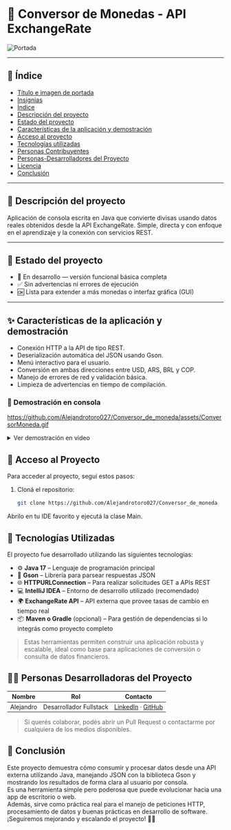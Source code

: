 # 💸 Conversor de Monedas - API ExchangeRate

![Portada](https://img.shields.io/badge/Java-API%20Currency%20Converter-blue?style=for-the-badge&logo=java)

---

## 🧭 Índice

* [Título e imagen de portada](#-conversor-de-monedas---api-exchangerate)
* [Insignias](#insignias)
* [Índice](#-índice)
* [Descripción del proyecto](#-descripción-del-proyecto)
* [Estado del proyecto](#-estado-del-proyecto)
* [Características de la aplicación y demostración](#-características-de-la-aplicación-y-demostración)
* [Acceso al proyecto](#-acceso-al-proyecto)
* [Tecnologías utilizadas](#-tecnologías-utilizadas)
* [Personas Contribuyentes](#-personas-contribuyentes)
* [Personas-Desarrolladores del Proyecto](#-personas-desarrolladores-del-proyecto)
* [Licencia](#-licencia)
* [Conclusión](#-conclusión)

---

## 🧾 Descripción del proyecto

Aplicación de consola escrita en Java que convierte divisas usando datos reales obtenidos desde la API ExchangeRate. Simple, directa y con enfoque en el aprendizaje y la conexión con servicios REST.

---

## 🚦 Estado del proyecto

- 🚧 En desarrollo — versión funcional básica completa  
- ✅ Sin advertencias ni errores de ejecución  
- 🆗 Lista para extender a más monedas o interfaz gráfica (GUI)

---

## ✨ Características de la aplicación y demostración

- Conexión HTTP a la API de tipo REST.
- Deserialización automática del JSON usando Gson.
- Menú interactivo para el usuario.
- Conversión en ambas direcciones entre USD, ARS, BRL y COP.
- Manejo de errores de red y validación básica.
- Limpieza de advertencias en tiempo de compilación.

### 🎥 Demostración en consola

https://github.com/Alejandrotoro027/Conversor_de_moneda/assets/ConversorMoneda.gif

<details>
<summary>Ver demostración en video</summary>

![Demo](assets/ConversorMoneda.gif)

</details>

## 🧭 Acceso al Proyecto

Para acceder al proyecto, seguí estos pasos:

1. Cloná el repositorio:
   ```bash
   git clone https://github.com/Alejandrotoro027/Conversor_de_moneda

Abrilo en tu IDE favorito y ejecutá la clase Main.

## 🚀 Tecnologías Utilizadas

El proyecto fue desarrollado utilizando las siguientes tecnologías:

- ⚙️ **Java 17** – Lenguaje de programación principal
- 🔧 **Gson** – Librería para parsear respuestas JSON
- 🌐 **HTTPURLConnection** – Para realizar solicitudes GET a APIs REST
- 💻 **IntelliJ IDEA** – Entorno de desarrollo utilizado (recomendado)
- 🌍 **ExchangeRate API** – API externa que provee tasas de cambio en tiempo real
- 📦 **Maven o Gradle** (opcional) – Para gestión de dependencias si lo integrás como proyecto completo

> Estas herramientas permiten construir una aplicación robusta y escalable, ideal como base para aplicaciones de conversión o consulta de datos financieros.

## 👨‍💻 Personas Desarrolladoras del Proyecto

| Nombre               | Rol                  | Contacto                          |
|----------------------|----------------------|-----------------------------------|
| Alejandro            | Desarrollador Fullstack | [LinkedIn](https://www.linkedin.com/in/diego-alejandro-guerrero-toro-a98371188/) · [GitHub](https://github.com/Alejandrotoro027/) |

> Si querés colaborar, podés abrir un Pull Request o contactarme por cualquiera de los medios disponibles.

## 🧩 Conclusión

Este proyecto demuestra cómo consumir y procesar datos desde una API externa utilizando Java, manejando JSON con la biblioteca Gson y mostrando los resultados de forma clara al usuario por consola.  
Es una herramienta simple pero poderosa que puede evolucionar hacia una app de escritorio o web.  
Además, sirve como práctica real para el manejo de peticiones HTTP, procesamiento de datos y buenas prácticas en desarrollo de software.  
¡Seguiremos mejorando y escalando el proyecto! 🚀💡
